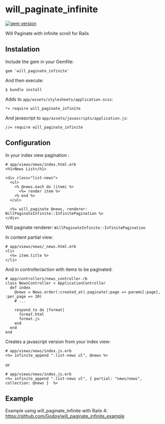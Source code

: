 # will_paginate_infinite
[![gem version](https://img.shields.io/gem/v/will_paginate_infinite.svg)](http://rubygems.org/gems/will_paginate_infinite)

Will Paginate with infinite scroll for Rails

## Instalation

Include the gem in your Gemfile:
```
gem 'will_paginate_infinite'
```
And then execute:
```
$ bundle install
```


Adds to `app/assets/stylesheets/application.scss`:
```
*= require will_paginate_infinite
```

And javascript to `app/assets/javascripts/application.js`:
```
//= require will_paginate_infinite
```


## Configuration
In your index view pagination :
```
# app/views/news/index.html.erb
<h1>News List</h1>

<div class="list-news">
  <ul>
    <% @news.each do |item| %>
      <%= render item %>
    <% end %>
  </ul>

  <%= will_paginate @news, renderer: WillPaginateInfinite::InfinitePagination %>
</div>
```
Will paginate renderer: `WillPaginateInfinite::InfinitePagination`


In content partial view:
```
# app/views/news/_news.html.erb
<li>
  <%= item.title %>
</li>
```

And in controller/action with items to be paginated:
```
# app/controllers/news_controller.rb
class NewsController < ApplicationController
  def index
    @news = News.order(:created_at).paginate(:page => params[:page], :per_page => 30)
    # ...

    respond_to do |format|
      format.html
      format.js
    end
  end
end
```

Creates a javascript version from your index view:
```
# app/views/news/index.js.erb
<%= infinite_append ".list-news ul", @news %>
```
or
```
# app/views/news/index.js.erb
<%= infinite_append ".list-news ul", { partial: "news/news", collection: @news }  %>
```

## Example
Example using will_paginate_infinite with Rails 4: https://github.com/Godoy/will_paginate_infinite_example
